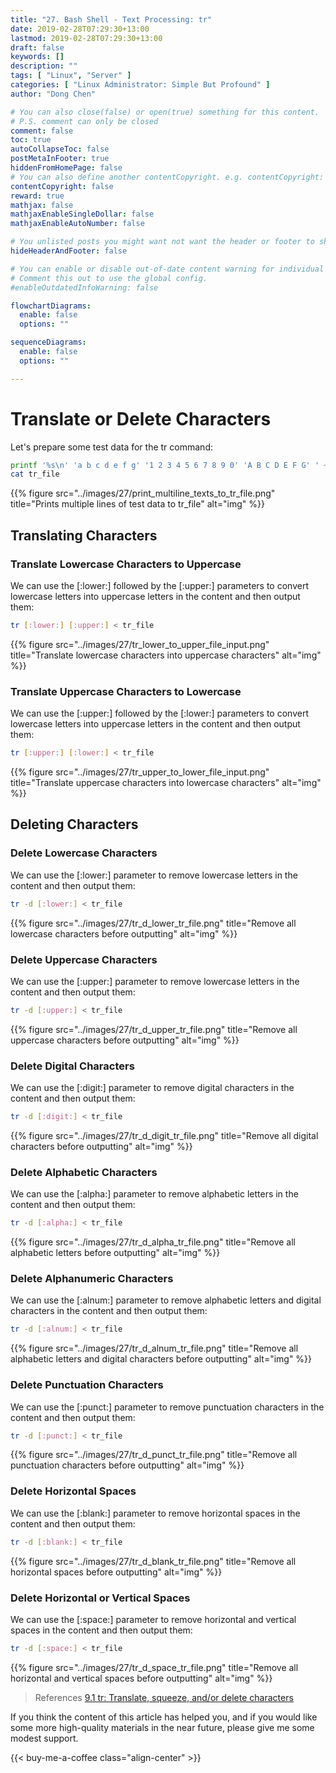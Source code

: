```yaml
---
title: "27. Bash Shell - Text Processing: tr"
date: 2019-02-28T07:29:30+13:00
lastmod: 2019-02-28T07:29:30+13:00
draft: false
keywords: []
description: ""
tags: [ "Linux", "Server" ]
categories: [ "Linux Administrator: Simple But Profound" ]
author: "Dong Chen"

# You can also close(false) or open(true) something for this content.
# P.S. comment can only be closed
comment: false
toc: true
autoCollapseToc: false
postMetaInFooter: true
hiddenFromHomePage: false
# You can also define another contentCopyright. e.g. contentCopyright: "This is another copyright."
contentCopyright: false
reward: true
mathjax: false
mathjaxEnableSingleDollar: false
mathjaxEnableAutoNumber: false

# You unlisted posts you might want not want the header or footer to show
hideHeaderAndFooter: false

# You can enable or disable out-of-date content warning for individual post.
# Comment this out to use the global config.
#enableOutdatedInfoWarning: false

flowchartDiagrams:
  enable: false
  options: ""

sequenceDiagrams: 
  enable: false
  options: ""

---
```


<!--more-->

# Translate or Delete Characters

Let's prepare some test data for the tr command:

```bash
printf '%s\n' 'a b c d e f g' '1 2 3 4 5 6 7 8 9 0' 'A B C D E F G' ' ~ ! @ # $ % ^ & * ( ) _ +' > tr_file
cat tr_file
```

{{% figure src="../images/27/print_multiline_texts_to_tr_file.png" title="Prints multiple lines of test data to tr_file" alt="img" %}}

## Translating Characters

### Translate Lowercase Characters to Uppercase

We can use the [:lower:] followed by the [:upper:] parameters to convert lowercase letters into uppercase letters in the content and then output them:

```bash
tr [:lower:] [:upper:] < tr_file
```

{{% figure src="../images/27/tr_lower_to_upper_file_input.png" title="Translate lowercase characters into uppercase characters" alt="img" %}}

### Translate Uppercase Characters to Lowercase

We can use the [:upper:] followed by the [:lower:] parameters to convert lowercase letters into uppercase letters in the content and then output them:

```bash
tr [:upper:] [:lower:] < tr_file
```

{{% figure src="../images/27/tr_upper_to_lower_file_input.png" title="Translate uppercase characters into lowercase characters" alt="img" %}}

## Deleting Characters

### Delete Lowercase Characters

We can use the [:lower:] parameter to remove lowercase letters in the content and then output them:

```bash
tr -d [:lower:] < tr_file
```

{{% figure src="../images/27/tr_d_lower_tr_file.png" title="Remove all lowercase characters before outputting" alt="img" %}}

### Delete Uppercase Characters

We can use the [:upper:] parameter to remove lowercase letters in the content and then output them:

```bash
tr -d [:upper:] < tr_file
```

{{% figure src="../images/27/tr_d_upper_tr_file.png" title="Remove all uppercase characters before outputting" alt="img" %}}

### Delete Digital Characters

We can use the [:digit:] parameter to remove digital characters in the content and then output them:

```bash
tr -d [:digit:] < tr_file
```

{{% figure src="../images/27/tr_d_digit_tr_file.png" title="Remove all digital characters before outputting" alt="img" %}}

### Delete Alphabetic Characters

We can use the [:alpha:] parameter to remove alphabetic letters in the content and then output them:

```bash
tr -d [:alpha:] < tr_file
```

{{% figure src="../images/27/tr_d_alpha_tr_file.png" title="Remove all alphabetic letters before outputting" alt="img" %}}

### Delete Alphanumeric Characters

We can use the [:alnum:] parameter to remove alphabetic letters and digital characters in the content and then output them:

```bash
tr -d [:alnum:] < tr_file
```

{{% figure src="../images/27/tr_d_alnum_tr_file.png" title="Remove all alphabetic letters and digital characters before outputting" alt="img" %}}

### Delete Punctuation Characters

We can use the [:punct:] parameter to remove punctuation characters in the content and then output them:

```bash
tr -d [:punct:] < tr_file
```

{{% figure src="../images/27/tr_d_punct_tr_file.png" title="Remove all punctuation characters before outputting" alt="img" %}}

### Delete Horizontal Spaces

We can use the [:blank:] parameter to remove horizontal spaces in the content and then output them:

```bash
tr -d [:blank:] < tr_file
```

{{% figure src="../images/27/tr_d_blank_tr_file.png" title="Remove all horizontal spaces before outputting" alt="img" %}}

### Delete Horizontal or Vertical Spaces

We can use the [:space:] parameter to remove horizontal and vertical spaces in the content and then output them:

```bash
tr -d [:space:] < tr_file
```

{{% figure src="../images/27/tr_d_space_tr_file.png" title="Remove all horizontal and vertical spaces before outputting" alt="img" %}}

> References
> [9.1 tr: Translate, squeeze, and/or delete characters](https://www.gnu.org/software/coreutils/manual/html_node/tr-invocation.html)

If you think the content of this article has helped you, and if you would like some more high-quality materials in the near future, please give me some modest support.

<!-- Buy Me a Coffee Button -->
{{< buy-me-a-coffee class="align-center" >}}
